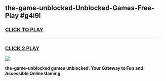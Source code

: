 
## the-game-unblocked-Unblocked-Games-Free-Play #g4i9l
<h3>
<a href="https://us.freeplayer.one?title=the-game-unblocked&ref=9M">CLICK TO PLAY</a></h3>
<hr>

<h3>
<a href="https://us.freeplayer.one?title=the-game-unblocked&ref=9M">CLICK 2 PLAY</a>
  
</h3>

<a href="https://us.freeplayer.one?title=the-game-unblocked&ref=9M"><img src="https://clearcache.store/games.png"></a>


**the-game-unblocked games unblocked: Your Gateway to Fun and Accessible Online Gaming**
